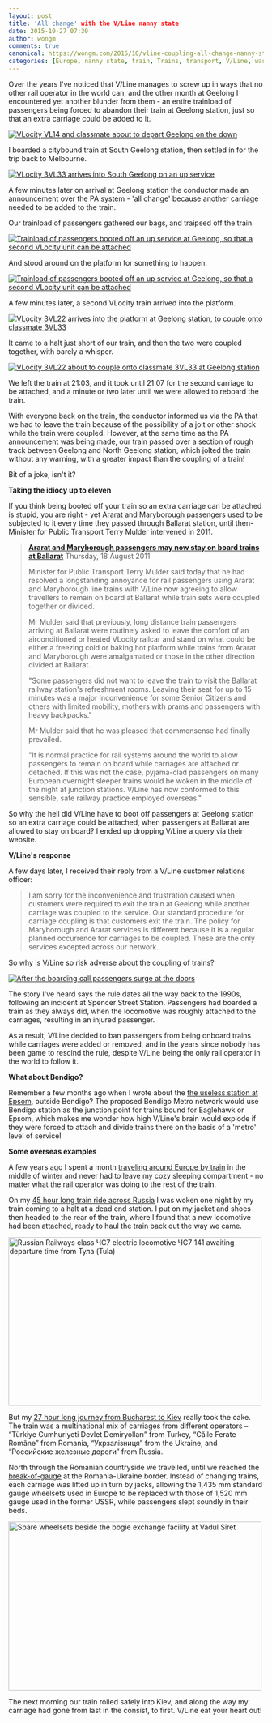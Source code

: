 ```yaml
---
layout: post
title: 'All change' with the V/Line nanny state
date: 2015-10-27 07:30
author: wongm
comments: true
canonical: https://wongm.com/2015/10/vline-coupling-all-change-nanny-state/
categories: [Europe, nanny state, train, Trains, transport, V/Line, wasted money]
---
```

Over the years I've noticed that V/Line manages to screw up in ways that no other rail operator in the world can, and the other month at Geelong I encountered yet another blunder from them - an entire trainload of passengers being forced to abandon their train at Geelong station, just so that an extra carriage could be added to it.

<a href="http://railgallery.wongm.com/vline-geelong/F111_8585.jpg.html"><img src="http://railgallery.wongm.com/cache/vline-geelong/F111_8585_500.jpg" alt="VLocity VL14 and classmate about to depart Geelong on the down" /></a>

I boarded a citybound train at South Geelong station, then settled in for the trip back to Melbourne.

<a href="http://railgallery.wongm.com/vline-geelong/F111_8650.jpg.html"><img src="http://railgallery.wongm.com/cache/vline-geelong/F111_8650_500.jpg" alt="VLocity 3VL33 arrives into South Geelong on an up service" /></a>

A few minutes later on arrival at Geelong station the conductor made an announcement over the PA system - 'all change' because another carriage needed to be added to the train.

Our trainload of passengers gathered our bags, and traipsed off the train.

<a href="http://railgallery.wongm.com/vline-geelong/F111_8656.jpg.html"><img src="http://railgallery.wongm.com/cache/vline-geelong/F111_8656_500.jpg" alt="Trainload of passengers booted off an up service at Geelong, so that a second VLocity unit can be attached" /></a>

And stood around on the platform for something to happen.

<a href="http://railgallery.wongm.com/vline-geelong/F111_8663.jpg.html"><img src="http://railgallery.wongm.com/cache/vline-geelong/F111_8663_500.jpg" alt="Trainload of passengers booted off an up service at Geelong, so that a second VLocity unit can be attached" /></a>

A few minutes later, a second VLocity train arrived into the platform.

<a href="http://railgallery.wongm.com/vline-geelong/F111_8678.jpg.html"><img src="http://railgallery.wongm.com/cache/vline-geelong/F111_8678_500.jpg" alt="VLocity 3VL22 arrives into the platform at Geelong station, to couple onto classmate 3VL33 " /></a>

It came to a halt just short of our train, and then the two were coupled together, with barely a whisper.

<a href="http://railgallery.wongm.com/vline-geelong/F111_8689.jpg.html"><img src="http://railgallery.wongm.com/cache/vline-geelong/F111_8689_500.jpg" alt="VLocity 3VL22 about to couple onto classmate 3VL33 at Geelong station" /></a>

We left the train at 21:03, and it took until 21:07 for the second carriage to be attached, and a minute or two later until we were allowed to reboard the train.

With everyone back on the train, the conductor informed us via the PA that we had to leave the train because of the possibility of a jolt or other shock while the train were coupled. However, at the same time as the PA announcement was being made, our train passed over a section of rough track between Geelong and North Geelong station, which jolted the train without any warning, with a greater impact than the coupling of a train!

Bit of a joke, isn't it?

<strong>Taking the idiocy up to eleven</strong>

If you think being booted off your train so an extra carriage can be attached is stupid, you are right - yet Ararat and Maryborough passengers used to be subjected to it every time they passed through Ballarat station, until then-Minister for Public Transport Terry Mulder intervened in 2011.

<blockquote><strong><a href="http://web.archive.org/web/20120325132034/http://www.premier.vic.gov.au/media-centre/media-releases/1733-ararat-and-maryborough-passengers-may-now-stay-on-board-trains-at-ballarat-.html" target="_blank">Ararat and Maryborough passengers may now stay on board trains at Ballarat</a></strong>
Thursday, 18 August 2011

Minister for Public Transport Terry Mulder said today that he had resolved a longstanding annoyance for rail passengers using Ararat and Maryborough line trains with V/Line now agreeing to allow travellers to remain on board at Ballarat while train sets were coupled together or divided.

Mr Mulder said that previously, long distance train passengers arriving at Ballarat were routinely asked to leave the comfort of an airconditioned or heated VLocity railcar and stand on what could be either a freezing cold or baking hot platform while trains from Ararat and Maryborough were amalgamated or those in the other direction divided at Ballarat.

"Some passengers did not want to leave the train to visit the Ballarat railway station's refreshment rooms. Leaving their seat for up to 15 minutes was a major inconvenience for some Senior Citizens and others with limited mobility, mothers with prams and passengers with heavy backpacks."

Mr Mulder said that he was pleased that commonsense had finally prevailed.

"It is normal practice for rail systems around the world to allow passengers to remain on board while carriages are attached or detached. If this was not the case, pyjama-clad passengers on many European overnight sleeper trains would be woken in the middle of the night at junction stations. V/Line has now conformed to this sensible, safe railway practice employed overseas."</blockquote>

So why the hell did V/Line have to boot off passengers at Geelong station so an extra carriage could be attached, when passengers at Ballarat are allowed to stay on board? I ended up dropping V/Line a query via their website.

<strong>V/Line's response</strong>

A few days later, I received their reply from a V/Line customer relations officer:

<blockquote>I am sorry for the inconvenience and frustration caused when customers were required to exit the train at Geelong while another carriage was coupled to the service. Our standard procedure for carriage coupling is that customers exit the train. The policy for Maryborough and Ararat services is different because it is a regular planned occurrence for carriages to be coupled. These are the only services excepted across our network.</blockquote>

So why is V/Line so risk adverse about the coupling of trains?

<a href="http://railgallery.wongm.com/vline-southern-cross/E102_3487.jpg.html"><img src="http://railgallery.wongm.com/cache/vline-southern-cross/E102_3487_500.jpg" alt="After the boarding call passengers surge at the doors" /></a>

The story I've heard says the rule dates all the way back to the 1990s, following an incident at Spencer Street Station. Passengers had boarded a train as they always did, when the locomotive was roughly attached to the carriages, resulting in an injured passenger. 

As a result, V/Line decided to ban passengers from being onboard trains while carriages were added or removed, and in the years since nobody has been game to rescind the rule, despite V/Line being the only rail operator in the world to follow it.

<strong>What about Bendigo?</strong>

Remember a few months ago when I wrote about the <a href="http://wongm.com/2015/05/epsom-station-switch/" target="_blank">the useless station at Epsom</a>, outside Bendigo? The proposed Bendigo Metro network would use Bendigo station as the junction point for trains bound for Eaglehawk or Epsom, which makes me wonder how high V/Line's brain would explode if they were forced to attach and divide trains there on the basis of a 'metro' level of service!

<strong>Some overseas examples</strong>

A few years ago I spent a month <a href="http://www.eurogunzel.com/" target="_blank">traveling around Europe by train</a> in the middle of winter and never had to leave my cozy sleeping compartment - no matter what the rail operator was doing to the rest of the train.

On my <a href="http://www.eurogunzel.com/2014/02/sochi-st-petersburg-train/" target="_blank">45 hour long train ride across Russia</a> I was woken one night by my train coming to a halt at a dead end station. I put on my jacket and shoes then headed to the rear of the train, where I found that a new locomotive had been attached, ready to haul the train back out the way we came.

<a href="https://www.flickr.com/photos/legoblock/8993001598/" title="Russian Railways class ЧС7 electric locomotive ЧС7 141 awaiting departure time from Тула (Tula)"><img src="https://farm6.staticflickr.com/5343/8993001598_e3198775dc.jpg" width="500" height="333" alt="Russian Railways class ЧС7 electric locomotive ЧС7 141 awaiting departure time from Тула (Tula)"></a>

But my <a href="http://www.eurogunzel.com/2014/04/bucharest-to-kiev-train/" target="_blank">27 hour long journey from Bucharest to Kiev</a> really took the cake. The train was a multinational mix of carriages from different operators – “Türkiye Cumhuriyeti Devlet Demiryolları” from Turkey, “Căile Ferate Române” from Romania, “Укрзалізниця” from the Ukraine, and “Российские железные дороги” from Russia. 

North through the Romanian countryside we travelled, until we reached the <a href="https://en.wikipedia.org/wiki/Break-of-gauge" target="_blank">break-of-gauge</a> at the Romania-Ukraine border. Instead of changing trains, each carriage was lifted up in turn by jacks, allowing the 1,435 mm standard gauge wheelsets used in Europe to be replaced with those of 1,520 mm gauge used in the former USSR, while passengers slept soundly in their beds.

<a href="https://www.flickr.com/photos/legoblock/8650866981" title="Spare wheelsets beside the bogie exchange facility at Vadul Siret"><img src="https://farm9.staticflickr.com/8102/8650866981_e3c303255e.jpg" width="500" height="333" alt="Spare wheelsets beside the bogie exchange facility at Vadul Siret"></a>

The next morning our train rolled safely into Kiev, and along the way my carriage had gone from last in the consist, to first. V/Line eat your heart out!
